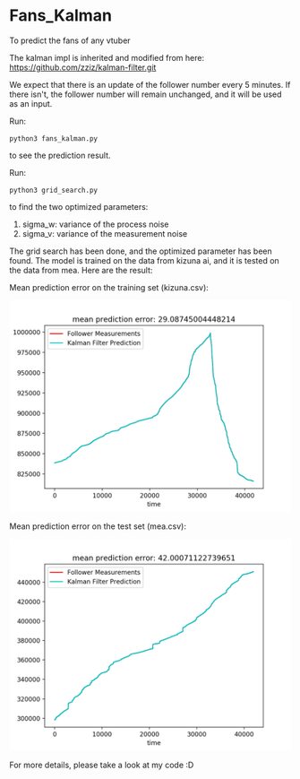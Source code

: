 # Fans_Kalman
To predict the fans of any vtuber

The kalman impl is inherited and modified from here: https://github.com/zziz/kalman-filter.git

We expect that there is an update of the follower number every 5 minutes. If there isn't, the follower number will remain unchanged, and it will be used as an input. 

Run:

```
python3 fans_kalman.py
```
to see the prediction result.

Run: 

```
python3 grid_search.py
```
to find the two optimized parameters: 
  1. sigma_w: variance of the process noise
  2. sigma_v: variance of the measurement noise

The grid search has been done, and the optimized parameter has been found. The model is trained on the data from kizuna ai, 
and it is tested on the data from mea. Here are the result:

Mean prediction error on the training set (kizuna.csv):

<p>
    <img src="kizuna.png"/>
</p>

Mean prediction error on the test set (mea.csv):

<p>
    <img src="mea.png"/>
</p>

For more details, please take a look at my code :D

